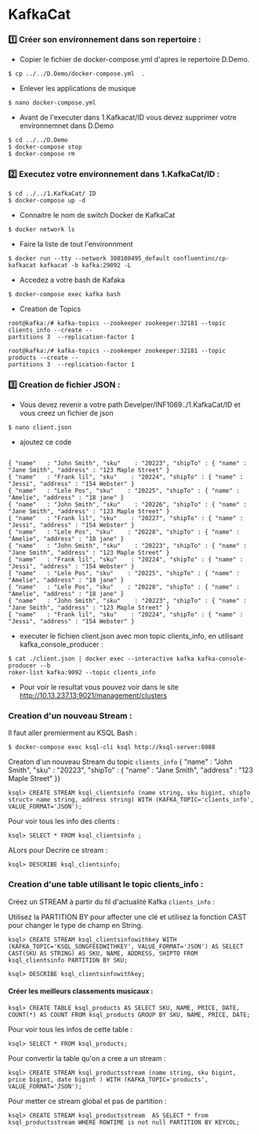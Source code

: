 
# KafkaCat 

### :one: Créer son environnement dans son repertoire :

* Copier le fichier de docker-compose.yml d'apres le repertoire D.Demo.

```
$ cp ../../D.Demo/docker-compose.yml  . 
```

* Enlever les applications de musique

```
$ nano docker-compose.yml
```

* Avant de l'executer dans 1.Kafkacat/ID vous devez supprimer votre environnemnet  dans D.Demo

```
$ cd ../../D.Demo
$ docker-compose stop 
$ docker-compose rm 
```
### :two:  Executez votre environnement dans 1.KafkaCat/ID :

```
$ cd ../../1.KafkaCat/ ID   
$ docker-compose up -d 
```

* Connaitre le nom de switch Docker de KafkaCat

```
$ docker network ls
```

* Faire la liste de tout l'environnment

```
$ docker run --tty --network 300108495_default confluentinc/cp-kafkacat kafkacat -b kafka:29092 -L
```

* Accedez a votre bash de Kafaka

```
$ docker-compose exec kafka bash 
```

* Creation de Topics

```
root@kafka:/# kafka-topics --zookeeper zookeeper:32181 --topic clients_info --create --
partitions 3  --replication-factor 1

root@kafka:/# kafka-topics --zookeeper zookeeper:32181 --topic products --create --
partitions 3  --replication-factor 1
```

### :three: Creation de fichier JSON :

* Vous devez revenir a votre path Develper/INF1069../1.KafkaCat/ID
et vous creez un fichier de json 

```
$ nano client.json 
```

* ajoutez ce code

```

{ "name"   : "John Smith", "sku"    : "20223", "shipTo" : { "name" : "Jane Smith", "address" : "123 Maple Street" }
{ "name"   : "Frank lil", "sku"    : "20224", "shipTo" : { "name" : "Jessi", "address" : "154 Webster" }
{ "name"   : "Lele Pos", "sku"    : "20225", "shipTo" : { "name" : "Amelie", "address" : "18 jane" }
{ "name"   : "John Smith", "sku"    : "20226", "shipTo" : { "name" : "Jane Smith", "address" : "123 Maple Street" }
{ "name"   : "Frank lil", "sku"    : "20227", "shipTo" : { "name" : "Jessi", "address" : "154 Webster" }
{ "name"   : "Lele Pos", "sku"    : "20228", "shipTo" : { "name" : "Amelie", "address" : "18 jane" }
{ "name"   : "John Smith", "sku"    : "20223", "shipTo" : { "name" : "Jane Smith", "address" : "123 Maple Street" }
{ "name"   : "Frank lil", "sku"    : "20224", "shipTo" : { "name" : "Jessi", "address" : "154 Webster" }
{ "name"   : "Lele Pos", "sku"    : "20225", "shipTo" : { "name" : "Amelie", "address" : "18 jane" }
{ "name"   : "Lele Pos", "sku"    : "20228", "shipTo" : { "name" : "Amelie", "address" : "18 jane" }
{ "name"   : "John Smith", "sku"    : "20223", "shipTo" : { "name" : "Jane Smith", "address" : "123 Maple Street" }
{ "name"   : "Frank lil", "sku"    : "20224", "shipTo" : { "name" : "Jessi", "address" : "154 Webster" }

```

* executer le fichien client.json avec mon topic clients_info, en utilisant kafka_console_producer :

```
$ cat ./client.json | docker exec --interactive kafka kafka-console-producer --b                                                                                            roker-list kafka:9092 --topic clients_info
```

* Pour voir le resultat vous pouvez voir dans le site http://10.13.237.13:9021/management/clusters

### Creation d'un nouveau Stream :

Il faut aller premierment au KSQL Bash :

```
$ docker-compose exec ksql-cli ksql http://ksql-server:8088 
```

Creaton d'un nouveau Stream du topic `clients_info` 
{ "name"   : "John Smith", "sku"    : "20223", "shipTo" : { "name" : "Jane Smith", "address" : "123 Maple Street" }}

```
ksql> CREATE STREAM ksql_clientsinfo (name string, sku bigint, shipTo struct> name string, address string) WITH (KAFKA_TOPIC='clients_info', VALUE_FORMAT='JSON');
```

Pour voir tous  les info des clients :

```
ksql> SELECT * FROM ksql_clientsinfo ;
```

ALors pour Decrire ce stream :

```
ksql> DESCRIBE ksql_clientsinfo;
```

### Creation d'une table utilisant le topic clients_info :

Créez un STREAM à partir du fil d'actualité Kafka `clients_info` :

Utilisez la PARTITION BY pour affecter une clé et utilisez la fonction CAST pour changer le type de champ en String.

```
ksql> CREATE STREAM ksql_clientsinfowithkey WITH (KAFKA_TOPIC='KSQL_SONGFEEDWITHKEY', VALUE_FORMAT='JSON') AS SELECT CAST(SKU AS STRING) AS SKU, NAME, ADDRESS, SHIPTO FROM ksql_clientsinfo PARTITION BY SKU;

ksql> DESCRIBE ksql_clientsinfowithkey;
```


#### Créer les meilleurs classements musicaux :

```
ksql> CREATE TABLE ksql_products AS SELECT SKU, NAME, PRICE, DATE, COUNT(*) AS COUNT FROM ksql_products GROUP BY SKU, NAME, PRICE, DATE;
```
Pour voir tous les infos de cette table :

```
ksql> SELECT * FROM ksql_products;
```
Pour convertir la table qu'on a cree a un stream :

```
ksql> CREATE STREAM ksql_productsstream (name string, sku bigint, price bigint, date bigint ) WITH (KAFKA_TOPIC='products', VALUE_FORMAT='JSON');
```

Pour metter ce stream global et pas de partition :

```
ksql> CREATE STREAM ksql_productsstream  AS SELECT * from ksql_productsstream WHERE ROWTIME is not null PARTITION BY KEYCOL;
```


